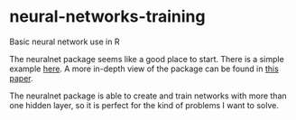 # neural-networks-training
Basic neural network use in R

The neuralnet package seems like a good place to start. There is a simple example [here](http://www.r-bloggers.com/using-neural-networks-for-credit-scoring-a-simple-example/). A more in-depth view of the package can be found in [this paper](http://journal.r-project.org/archive/2010-1/RJournal_2010-1_Guenther+Fritsch.pdf).

The neuralnet package is able to create and train networks with more than one hidden layer, so it is perfect for the kind of problems I want to solve.
